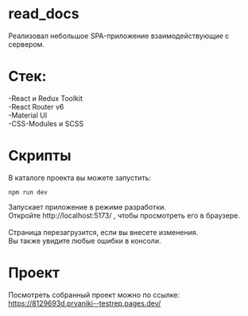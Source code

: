 # read_docs
  Реализовал небольшое SPA-приложение взаимодействующие с сервером.
# Стек:
-React и Redux Toolkit<br> -React Router v6<br> -Material UI<br>-CSS-Modules и SCSS<br>
# Скрипты
  В каталоге проекта вы можете запустить:<br>
  ```shell
npm run dev
```
  Запускает приложение в режиме разработки.<br>
  Откройте http://localhost:5173/ , чтобы просмотреть его в браузере.<br>
<br>
  Страница перезагрузится, если вы внесете изменения.<br>
  Вы также увидите любые ошибки в консоли.<br>
# Проект
Посмотреть собранный проект можно по ссылке:
  https://8129693d.pryaniki--testrep.pages.dev/
